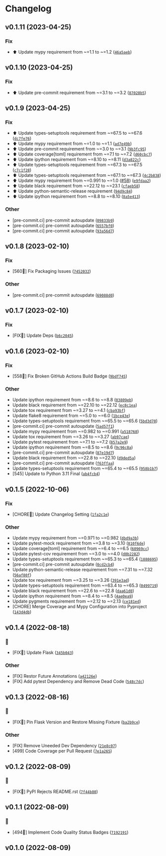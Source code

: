 Changelog
=========

<!--next-version-placeholder-->

## v0.1.11 (2023-04-25)
### Fix
* :arrow_up: Update mypy requirement from ~=1.1 to ~=1.2 ([`46a5aeb`](https://github.com/cowofevil/pytest-flask-ligand/commit/46a5aebbbac2531ef0f7d6367b4747a32122cb75))

## v0.1.10 (2023-04-25)
### Fix
* :arrow_up: Update pre-commit requirement from ~=3.1 to ~=3.2 ([`87028b5`](https://github.com/cowofevil/pytest-flask-ligand/commit/87028b5c8d7197d8ac51ff962f5ef4c156fe1283))

## v0.1.9 (2023-04-25)
### Fix
* :arrow_up: Update types-setuptools requirement from ~=67.5 to ~=67.6 ([`dc7fe76`](https://github.com/cowofevil/pytest-flask-ligand/commit/dc7fe76654bf21e3f70ca76e7a7543f875135a55))
* :arrow_up: Update mypy requirement from ~=1.0 to ~=1.1 ([`ad7e49b`](https://github.com/cowofevil/pytest-flask-ligand/commit/ad7e49bc94d75244f70559e42328a5c85d1aaf7e))
* :arrow_up: Update pre-commit requirement from ~=3.0 to ~=3.1 ([`9b3fc95`](https://github.com/cowofevil/pytest-flask-ligand/commit/9b3fc95a0015d54ef9bc77da7b98215b69be52ef))
* :arrow_up: Update coverage[toml] requirement from ~=7.1 to ~=7.2 ([`d60cbc7`](https://github.com/cowofevil/pytest-flask-ligand/commit/d60cbc77f92e360f8df731c5af51a1006543c8a4))
* :arrow_up: Update ipython requirement from ~=8.10 to ~=8.11 ([`d3a822c`](https://github.com/cowofevil/pytest-flask-ligand/commit/d3a822c4425411eec5ef23579c68d96b820b5fff))
* :arrow_up: Update types-setuptools requirement from ~=67.3 to ~=67.5 ([`c7c1f28`](https://github.com/cowofevil/pytest-flask-ligand/commit/c7c1f28d40b2ac7c507c4ae21b0df69d44563b3b))
* :arrow_up: Update types-setuptools requirement from ~=67.1 to ~=67.3 ([`4c2b838`](https://github.com/cowofevil/pytest-flask-ligand/commit/4c2b838f1cc5f8a254a9da1d3c98ae8416b3c58d))
* :arrow_up: Update mypy requirement from ~=0.991 to ~=1.0 ([#58](https://github.com/cowofevil/pytest-flask-ligand/issues/58)) ([`e9fdaa2`](https://github.com/cowofevil/pytest-flask-ligand/commit/e9fdaa2e05e74327e224a3a8209643d95785d257))
* :arrow_up: Update black requirement from ~=22.12 to ~=23.1 ([`cfaeb58`](https://github.com/cowofevil/pytest-flask-ligand/commit/cfaeb58bd937e4459a5ea03d2100dc3874574790))
* :arrow_up: Update python-semantic-release requirement ([`94d9c84`](https://github.com/cowofevil/pytest-flask-ligand/commit/94d9c847332b2624a5feab72a0636b23fcdf499e))
* :arrow_up: Update ipython requirement from ~=8.8 to ~=8.10 ([`8a5e413`](https://github.com/cowofevil/pytest-flask-ligand/commit/8a5e413aefa41eff25d580a0339277adae6ccbb1))

### Other
* [pre-commit.ci] pre-commit autoupdate ([`09833b9`](https://github.com/cowofevil/pytest-flask-ligand/commit/09833b96d8d2d0e762da4db01db3d68319f9298f))
* [pre-commit.ci] pre-commit autoupdate ([`6557bf0`](https://github.com/cowofevil/pytest-flask-ligand/commit/6557bf044b339bd7ccd33b2b66382a51779f8dbf))
* [pre-commit.ci] pre-commit autoupdate ([`93a56d7`](https://github.com/cowofevil/pytest-flask-ligand/commit/93a56d79c5eba8ee4b567e576c9482e403d0b6b1))

## v0.1.8 (2023-02-10)
### Fix
* [560:robot:] Fix Packaging Issues ([`7452032`](https://github.com/cowofevil/pytest-flask-ligand/commit/74520324358a4dd63f5a264c4fd02c9c7472f4d7))

### Other
* [pre-commit.ci] pre-commit autoupdate ([`69088d0`](https://github.com/cowofevil/pytest-flask-ligand/commit/69088d003b39fe0b568199798cc2a2f65fcc01d4))

## v0.1.7 (2023-02-10)
### Fix
* [FIX:robot:] Update Deps ([`b6c2045`](https://github.com/cowofevil/pytest-flask-ligand/commit/b6c204528ce95876430275d7f2528c2998f937b7))

## v0.1.6 (2023-02-10)
### Fix
* [558:robot:] Fix Broken GitHub Actions Build Badge ([`9bdf745`](https://github.com/cowofevil/pytest-flask-ligand/commit/9bdf7454e52ca76507c5f150ad4f46cd03db4d23))

### Other
* Update ipython requirement from ~=8.6 to ~=8.8 ([`03809eb`](https://github.com/cowofevil/pytest-flask-ligand/commit/03809ebb8e2d8f599c003e3a7ddf571ac0574777))
* Update black requirement from ~=22.10 to ~=22.12 ([`ec8c1ea`](https://github.com/cowofevil/pytest-flask-ligand/commit/ec8c1eaeff4b650802fa83f243e0144375fdc98c))
* Update tox requirement from ~=3.27 to ~=4.1 ([`cba93bf`](https://github.com/cowofevil/pytest-flask-ligand/commit/cba93bf3940c28b85852a635c2464383879a23a7))
* Update flake8 requirement from ~=5.0 to ~=6.0 ([`1bce43e`](https://github.com/cowofevil/pytest-flask-ligand/commit/1bce43e391b366a266d5a143bb57d619dabcc1b4))
* Update types-setuptools requirement from ~=65.5 to ~=65.6 ([`5bd3d70`](https://github.com/cowofevil/pytest-flask-ligand/commit/5bd3d7065403c2f68743d8058bb0993a745466f4))
* [pre-commit.ci] pre-commit autoupdate ([`5ad57f1`](https://github.com/cowofevil/pytest-flask-ligand/commit/5ad57f19d0e0047fb42db649052c82c3afb2bf15))
* Update mypy requirement from ~=0.982 to ~=0.991 ([`a518768`](https://github.com/cowofevil/pytest-flask-ligand/commit/a518768330af186676ca1a6b7ff850859f38f0bb))
* Update tox requirement from ~=3.26 to ~=3.27 ([`ab97cae`](https://github.com/cowofevil/pytest-flask-ligand/commit/ab97cae539b7f187f663ea2f36d5ef78d11d6967))
* Update pytest requirement from ~=7.1 to ~=7.2 ([`857a2e9`](https://github.com/cowofevil/pytest-flask-ligand/commit/857a2e91a80021ebc8c46a8004945516262bcf8b))
* Update ipython requirement from ~=8.5 to ~=8.6 ([`9c96c8a`](https://github.com/cowofevil/pytest-flask-ligand/commit/9c96c8a67692c66906565caafc119e94a9bfc6a8))
* [pre-commit.ci] pre-commit autoupdate ([`87e19d7`](https://github.com/cowofevil/pytest-flask-ligand/commit/87e19d7fefeb13fb5367e1e2c51a3c0d06d5c991))
* Update black requirement from ~=22.8 to ~=22.10 ([`d9ded5a`](https://github.com/cowofevil/pytest-flask-ligand/commit/d9ded5ae2225ea81013c41eab8b7059b53118f8d))
* [pre-commit.ci] pre-commit autoupdate ([`f63ffaa`](https://github.com/cowofevil/pytest-flask-ligand/commit/f63ffaa6f80bc2db4d4dbda54f979d5c1b1f53a6))
* Update types-setuptools requirement from ~=65.4 to ~=65.5 ([`958b1b7`](https://github.com/cowofevil/pytest-flask-ligand/commit/958b1b7d5175c301c344d4726618aba68b574500))
* [545] Update to Python 3.11 Final ([`ab4fcb4`](https://github.com/cowofevil/pytest-flask-ligand/commit/ab4fcb45ee45f60dc6e051b4a45f12235945fe5c))

## v0.1.5 (2022-10-06)
### Fix
* [CHORE:robot:] Update Changelog Setting ([`1fa2c1e`](https://github.com/cowofevil/pytest-flask-ligand/commit/1fa2c1e036f205818618d1a8e8b04f6c02e11dcd))

### Other
* Update mypy requirement from ~=0.971 to ~=0.982 ([`dbd9a3b`](https://github.com/cowofevil/pytest-flask-ligand/commit/dbd9a3bd1cc9e3c429d67480498b971a67e295b3))
* Update pytest-mock requirement from ~=3.8 to ~=3.10 ([`810f6de`](https://github.com/cowofevil/pytest-flask-ligand/commit/810f6de11eeed3b8dc951350cd091a9757457375))
* Update coverage[toml] requirement from ~=6.4 to ~=6.5 ([`60969cc`](https://github.com/cowofevil/pytest-flask-ligand/commit/60969ccd43a879f52cb2cdf5d1ed06781acd3227))
* Update pytest-cov requirement from ~=3.0 to ~=4.0 ([`d0b2282`](https://github.com/cowofevil/pytest-flask-ligand/commit/d0b2282d4a89e06471a83b42378d1decbfbb1b8d))
* Update types-setuptools requirement from ~=65.3 to ~=65.4 ([`1888695`](https://github.com/cowofevil/pytest-flask-ligand/commit/1888695a793b5ebdfc59a70dec6c104427a2dfd5))
* [pre-commit.ci] pre-commit autoupdate ([`0cd2cb4`](https://github.com/cowofevil/pytest-flask-ligand/commit/0cd2cb4f8573afba9b2aad43e5e95b5be1848171))
* Update python-semantic-release requirement from ~=7.31 to ~=7.32 ([`56af80f`](https://github.com/cowofevil/pytest-flask-ligand/commit/56af80f2a6e9254ac653f93765651c67f799f3b5))
* Update tox requirement from ~=3.25 to ~=3.26 ([`391e3ad`](https://github.com/cowofevil/pytest-flask-ligand/commit/391e3ade31127146960f67622aca8d40d25bca28))
* Update types-setuptools requirement from ~=63.4 to ~=65.3 ([`0499719`](https://github.com/cowofevil/pytest-flask-ligand/commit/04997195efaafd1c675fc250114cbb01416e4be5))
* Update black requirement from ~=22.6 to ~=22.8 ([`daa61d0`](https://github.com/cowofevil/pytest-flask-ligand/commit/daa61d0bc82ae91b6d2f6cca41639ac2b8767daa))
* Update ipython requirement from ~=8.4 to ~=8.5 ([`4ae0ea9`](https://github.com/cowofevil/pytest-flask-ligand/commit/4ae0ea913893dedfadb989a8f476eed28e2e7271))
* Update pygments requirement from ~=2.12 to ~=2.13 ([`ce181ed`](https://github.com/cowofevil/pytest-flask-ligand/commit/ce181ed7aefed7c5e7e57247d836e3ee20840668))
* [CHORE] Merge Coverage and Mypy Configuration into Pyproject ([`143d4db`](https://github.com/cowofevil/pytest-flask-ligand/commit/143d4db49401df8b585a1e6838e32296caabc9c3))

## v0.1.4 (2022-08-18)
### :robot:
* [FIX:robot:] Update Flask ([`345b043`](https://github.com/cowofevil/pytest-flask-ligand/commit/345b0439e90ddc49e93e21361fd260c990300efd))

### Other
* [FIX] Restor Future Annotations ([`a42126e`](https://github.com/cowofevil/pytest-flask-ligand/commit/a42126ec8ac9d818a380726fb61be9c714e3a00e))
* [FIX] Add pytest Dependency and Remove Dead Code ([`548c7dc`](https://github.com/cowofevil/pytest-flask-ligand/commit/548c7dc61eab7593cf066082910e03f60355b662))

## v0.1.3 (2022-08-16)
### :robot:
* [FIX:robot:] Pin Flask Version and Restore Missing Fixture ([`ba2b9ce`](https://github.com/cowofevil/pytest-flask-ligand/commit/ba2b9ce7f1eda94806d5b832c8f00249e76b8e80))

### Other
* [FIX] Remove Uneeded Dev Dependency ([`21e8c07`](https://github.com/cowofevil/pytest-flask-ligand/commit/21e8c07d32de1e259abcf31ff544bd989f35a36f))
* [499] Code Coverage per Pull Request ([`7e1a265`](https://github.com/cowofevil/pytest-flask-ligand/commit/7e1a265acb24af3867dd0e555838758a6dd5ffe4))

## v0.1.2 (2022-08-09)
### :robot:
* [FIX:robot:] PyPI Rejects README.rst ([`7f44b80`](https://github.com/cowofevil/pytest-flask-ligand/commit/7f44b80c49f5f91e93dc5251d657f0e6aa31a851))

## v0.1.1 (2022-08-09)
### :robot:
* [494:robot:] Implement Code Quality Status Badges ([`7192191`](https://github.com/cowofevil/pytest-flask-ligand/commit/7192191bc30b03104eb2231bdce046e7a75cca65))

## v0.1.0 (2022-08-09)
